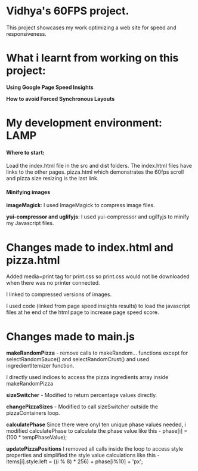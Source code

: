 # Vidhya's 60FPS project.
This project showcases my work optimizing a web site for speed and responsiveness.
# What i learnt from working on this project:
**Using Google Page Speed Insights**

**How to avoid Forced Synchronous Layouts**

# My development environment: LAMP


#### Where to start: 
Load the index.html file in the src and dist folders. The index.html files have links to the other pages.
pizza.html which demonstrates the 60fps scroll and pizza size resizing is the last link.    


#### Minifying images

**imageMagick**: I used ImageMagick to compress image files.

**yui-compressor and uglifyjs**: I used yui-compressor and ugilfyjs to minify my Javascript files.

# Changes made to index.html and pizza.html
 
Added media=print tag for print.css so print.css would not be downloaded when there was no printer connected.
 
I linked to compressed versions of images.

I used code (linked from page speed insights results) to load the javascript files at he end of the html page to increase page speed score.

# Changes made to main.js

**makeRandomPizza** -  remove calls to makeRandom... functions except for selectRandomSauce() and selectRandomCrust() and used ingredientItemizer function.

I directly used indices to access the pizza ingredients array inside makeRandomPizza

**sizeSwitcher** - Modified to return percentage values directly.

**changePizzaSizes** - Modified to call sizeSwitcher outside the pizzaContainers loop.

**calculatePhase** Since there were onyl ten unique phase values needed, i modified 
calculatePhase to calculate the phase value like this - phase[i] =  (100 * tempPhaseValue);

**updatePizzaPositions** I removed all calls inside the loop to access style properties and simplified the style value calculations like this - 
items[i].style.left = ((i % 8) * 256) + phase[i%10] + 'px';



